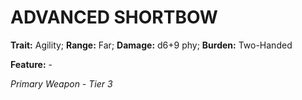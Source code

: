 # ADVANCED SHORTBOW

**Trait:** Agility; **Range:** Far; **Damage:** d6+9 phy; **Burden:** Two-Handed

**Feature:** -

*Primary Weapon - Tier 3*